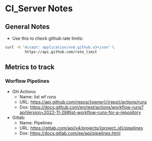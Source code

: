 # CI_Server Notes

## General Notes

- Use this to check github rate limits:
```sh
curl -H "Accept: application/vnd.github.v3+json" \
         https://api.github.com/rate_limit
```
## Metrics to track

### Worflow Pipelines

- GH Actions:
    - Name: list wf runs
    - URL: https://api.github.com/repos/{owner}/{repo}/actions/runs 
    - Dox: https://docs.github.com/en/rest/actions/workflow-runs?apiVersion=2022-11-28#list-workflow-runs-for-a-repository
- Gitlab:
    - Name: Pipelines
    - URL: https://gitlab.com/api/v4/projects/{project_id}/pipelines
    - Dox: https://docs.gitlab.com/ee/api/pipelines.html 
